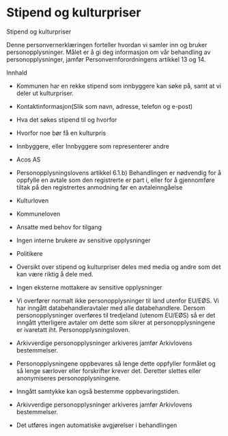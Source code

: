 # Stipend og kulturpriser

Stipend og kulturpriser

  

Denne personvernerklæringen forteller hvordan vi samler inn og bruker personopplysninger. Målet er å gi deg informasjon om vår behandling av personopplysninger, jamfør Personvernforordningens artikkel 13 og 14.

  

Innhald

*   Kommunen har en rekke stipend som innbyggere kan søke på, samt at vi deler ut kulturpriser.  
    
*   Kontaktinformasjon(Slik som navn, adresse, telefon og e-post)  
    
*   Hva det søkes stipend til og hvorfor  
    
*   Hvorfor noe bør få en kulturpris  
    
*   Innbyggere, eller Innbyggere som representerer andre  
    
*   Acos AS  
    
*   Personopplysningslovens artikkel 6.1.b) Behandlingen er nødvendig for å oppfylle en avtale som den registrerte er part i, eller for å gjennomføre tiltak på den registrertes anmodning før en avtaleinngåelse  
    
*   Kulturloven  
    
*   Kommuneloven  
    
*   Ansatte med behov for tilgang  
    
*   Ingen interne brukere av sensitive opplysninger  
    
*   Politikere  
    
*   Oversikt over stipend og kulturpriser deles med media og andre som det kan være riktig å dele med.  
    
*   Ingen eksterne mottakere av sensitive opplysninger  
    
*   Vi overfører normalt ikke personopplysninger til land utenfor EU/EØS. Vi har inngått databehandleravtaler med alle databehandlere. Dersom personopplysninger overføres til tredjeland (utenom EU/EØS) så er det inngått ytterligere avtaler om dette som sikrer at personopplysningene er ivaretatt iht. Personopplysningsloven.  
    
*   Arkivverdige personopplysninger arkiveres jamfør Arkivlovens bestemmelser.  
    
*   Personopplysningene oppbevares så lenge dette oppfyller formålet og så lenge særlover eller forskrifter krever det. Deretter slettes eller anonymiseres personopplysningene.  
    
*   Inngått samtykke kan også bestemme oppbevaringstiden.  
    
*   Arkivverdige personopplysninger arkiveres jamfør Arkivlovens bestemmelser.  
    
*   Det utføres ingen automatiske avgjørelser i behandlingen